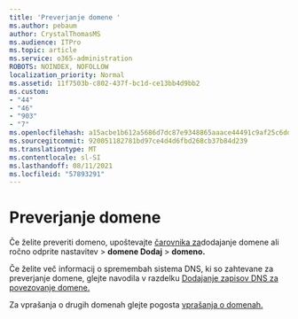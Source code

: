 ```yaml
---
title: 'Preverjanje domene '
ms.author: pebaum
author: CrystalThomasMS
ms.audience: ITPro
ms.topic: article
ms.service: o365-administration
ROBOTS: NOINDEX, NOFOLLOW
localization_priority: Normal
ms.assetid: 11f7503b-c802-437f-bc1d-ce13bb4d9bb2
ms.custom:
- "44"
- "46"
- "903"
- "7"
ms.openlocfilehash: a15acbe1b612a5686d7dc87e9348865aaace44491c9af25c6dda470492fd06c6
ms.sourcegitcommit: 920051182781bd97ce4d4d6fbd268cb37b84d239
ms.translationtype: MT
ms.contentlocale: sl-SI
ms.lasthandoff: 08/11/2021
ms.locfileid: "57893291"
---
```

# <a name="how-to-verify-your-domain"></a>Preverjanje domene

Če želite preveriti domeno, upoštevajte [čarovnika za](https://admin.microsoft.com/Adminportal#/Domains/Wizard)dodajanje domene ali ročno odprite nastavitev   >  **domene Dodaj**  >  **domeno.**

Če želite več informacij o spremembah sistema DNS, ki so zahtevane za preverjanje domene, glejte navodila v razdelku [Dodajanje zapisov DNS za povezovanje domene.](https://docs.microsoft.com/microsoft-365/admin/get-help-with-domains/create-dns-records-at-any-dns-hosting-provider)

Za vprašanja o drugih domenah glejte pogosta [vprašanja o domenah.](https://docs.microsoft.com/microsoft-365/admin/setup/domains-faq)
